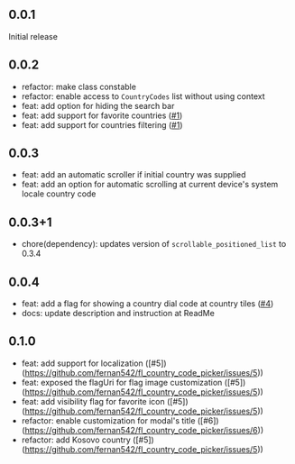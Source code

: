## 0.0.1

Initial release

## 0.0.2

- refactor: make class constable
- refactor: enable access to `CountryCodes` list without using context
- feat: add option for hiding the search bar
- feat: add support for favorite countries ([#1](https://github.com/fernan542/fl_country_code_picker/issues/1))
- feat: add support for countries filtering ([#1](https://github.com/fernan542/fl_country_code_picker/issues/1))

## 0.0.3

- feat: add an automatic scroller if initial country was supplied
- feat: add an option for automatic scrolling at current device's system locale country code

## 0.0.3+1

- chore(dependency): updates version of `scrollable_positioned_list` to 0.3.4

## 0.0.4

- feat: add a flag for showing a country dial code at country tiles ([#4](https://github.com/fernan542/fl_country_code_picker/pull/4))
- docs: update description and instruction at ReadMe

## 0.1.0
- feat: add support for localization ([#5])(https://github.com/fernan542/fl_country_code_picker/issues/5))
- feat: exposed the flagUri for flag image customization ([#5])(https://github.com/fernan542/fl_country_code_picker/issues/5))
- feat: add visibility flag for favorite icon ([#5])(https://github.com/fernan542/fl_country_code_picker/issues/5))
- refactor: enable customization for modal's title ([#6])(https://github.com/fernan542/fl_country_code_picker/issues/6))
- refactor: add Kosovo country ([#5])(https://github.com/fernan542/fl_country_code_picker/issues/5))
